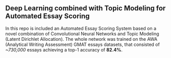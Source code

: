 ## Deep Learning combined with Topic Modeling for Automated Essay Scoring

In this repo is included an Automated Essay Scoring System based on a novel combination of Convolutional Neural Networks and Topic Modeling (Latent Dirichlet Allocation). The whole network was trained on the AWA (Analytical Writing Assessment) GMAT essays datasets, that consisted of *~730,000* essays achieving a top-1 accuracy of **82.4%**.
